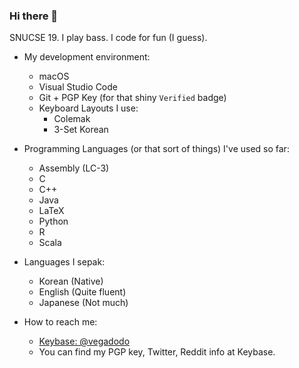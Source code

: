 ### Hi there 👋

<!--
**vegadodo/vegadodo** is a ✨ _special_ ✨ repository because its `README.md` (this file) appears on your GitHub profile.

Here are some ideas to get you started:

- 🔭 I’m currently working on ...
- 🌱 I’m currently learning ...
- 👯 I’m looking to collaborate on ...
- 🤔 I’m looking for help with ...
- 💬 Ask me about ...
- 📫 How to reach me: ...
- 😄 Pronouns: ...
- ⚡ Fun fact: ...
-->

SNUCSE 19. I play bass. I code for fun (I guess).

- My development environment:
  - macOS
  - Visual Studio Code
  - Git + PGP Key (for that shiny `Verified` badge)
  - Keyboard Layouts I use:
    - Colemak
    - 3-Set Korean

- Programming Languages (or that sort of things) I've used so far:
  - Assembly (LC-3)
  - C
  - C++
  - Java
  - LaTeX
  - Python
  - R
  - Scala

- Languages I sepak:
  - Korean (Native)
  - English (Quite fluent)
  - Japanese (Not much)
  
- How to reach me:
  - [Keybase: @vegadodo](https://keybase.io/vegadodo)
  - You can find my PGP key, Twitter, Reddit info at Keybase.
